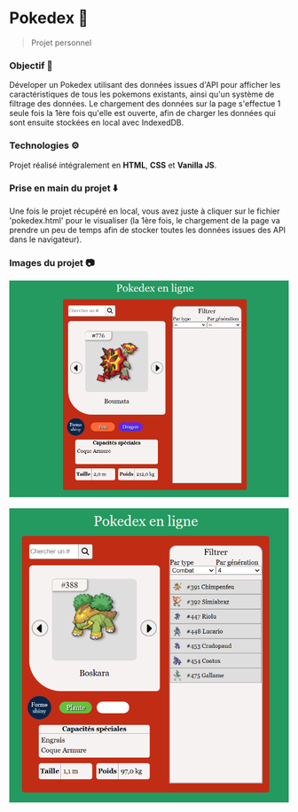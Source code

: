 # Pokedex 🐾

> Projet personnel

### Objectif 💬
Déveloper un Pokedex utilisant des données issues d'API pour afficher les caractéristiques de tous les pokemons existants, ainsi qu'un système de filtrage des données. Le chargement des données sur la page s'effectue 1 seule fois la 1ère fois qu'elle est ouverte, afin de charger les données qui sont ensuite stockées en local avec IndexedDB.

### Technologies ⚙️
Projet réalisé intégralement en **HTML**, **CSS** et **Vanilla JS**.

### Prise en main du projet ⬇️
Une fois le projet récupéré en local, vous avez juste à cliquer sur le fichier 'pokedex.html' pour le visualiser (la 1ère fois, le chargement de la page va prendre un peu de temps afin de stocker toutes les données issues des API dans le navigateur).

### Images du projet 📷
![Interface du pokedex](https://github.com/Louis-Cauvet/Captures-des-projets/blob/main/Pokedex/Capture.png)
<br><br>
![Système de filtrage](https://github.com/Louis-Cauvet/Captures-des-projets/blob/main/Pokedex/Capture2.png)
